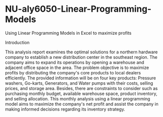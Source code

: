# NU-aly6050-Linear-Programming-Models
Using Linear Programming Models in Excel to maximize profits

Introduction

This analysis report examines the optimal solutions for a northern hardware company to establish a new distribution center in the southeast region. The company aims to expand its operations by opening a warehouse and adjacent office space in the area. The problem objective is to maximize profits by distributing the company's core products to local dealers efficiently. The provided information will be on four key products: Pressure washers, Go-karts, Generators, and Water pumps with their costs, selling prices, and storage area. Besides, there are constraints to consider such as purchasing monthly budget, available warehouse space, product inventory, and selling allocation. This monthly analysis using a linear programming model aims to maximize the company's net profit and assist the company in making informed decisions regarding its inventory strategy.
